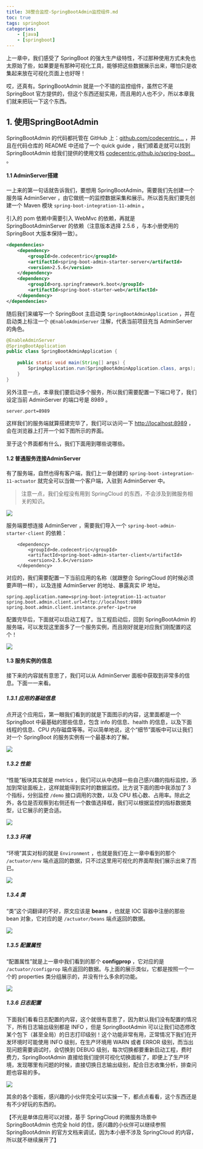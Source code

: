 ```yaml
---
title: 38整合监控-SpringBootAdmin监控组件.md
toc: true
tags: springboot
categories: 
    - [java]
    - [springboot]
---
```


上一章中，我们感受了 SpringBoot 的强大生产级特性，不过那种使用方式未免也太原始了些，如果要是有那种可视化工具，能够把这些数据展示出来，哪怕只是收集起来放在可视化页面上也好呀！

哎，还真有。SpringBootAdmin 就是一个不错的监控组件，虽然它不是 SpringBoot 官方提供的，但这个东西还挺实用，而且用的人也不少，所以本章我们就来把玩一下这个东西。

## 1. 使用SpringBootAdmin

SpringBootAdmin 的代码都托管在 GitHub 上：[github.com/codecentric…](https://github.com/codecentric/spring-boot-admin) ，并且在代码仓库的 README 中还给了一个 quick guide ，我们顺着走就可以找到 SpringBootAdmin 给我们提供的使用文档 [codecentric.github.io/spring-boot…](https://codecentric.github.io/spring-boot-admin/2.5.1/#getting-started) 。

<!--more-->

#### 1.1 AdminServer搭建

一上来的第一句话就告诉我们，要想用 SpringBootAdmin，需要我们先创建一个服务端 AdminServer ，由它做统一的监控数据采集和展示。所以首先我们要先创建一个 Maven 模块 `spring-boot-integration-11-admin` 。

引入的 pom 依赖中需要引入 WebMvc 的依赖，再就是 SpringBootAdminServer 的依赖（注意版本选择 2.5.6 ，与本小册使用的 SpringBoot 大版本保持一致）。

```xml
<dependencies>
    <dependency>
        <groupId>de.codecentric</groupId>
        <artifactId>spring-boot-admin-starter-server</artifactId>
        <version>2.5.6</version>
    </dependency>
    <dependency>
        <groupId>org.springframework.boot</groupId>
        <artifactId>spring-boot-starter-web</artifactId>
    </dependency>
</dependencies>
```



随后我们来编写一个 SpringBoot 主启动类 `SpringBootAdminApplication` ，并在启动类上标注一个 `@EnableAdminServer` 注解，代表当前项目充当 AdminServer 的角色。

```java
@EnableAdminServer
@SpringBootApplication
public class SpringBootAdminApplication {
    
    public static void main(String[] args) {
        SpringApplication.run(SpringBootAdminApplication.class, args);
    }
}
```

另外注意一点，本章我们要启动多个服务，所以我们需要配置一下端口号了，我们设定当前 AdminServer 的端口号是 8989 。

```properties
server.port=8989

```

这样我们的服务端就算搭建完毕了，我们可以访问一下 [http://localhost:8989](http://localhost:8989) ，会在浏览器上打开一个如下图所示的界面。

至于这个界面都有什么，我们下面用到哪些说哪些。

#### 1.2 普通服务连接AdminServer

有了服务端，自然也得有客户端，我们上一章创建的 `spring-boot-integration-11-actuator` 就完全可以当做一个客户端，入驻到 AdminServer 中。

> 注意一点，我们全程没有用到 SpringCloud 的东西，不会涉及到微服务相关的知识。

![](./img/202303/38admin.png)

服务端要想连接 AdminServer ，需要我们导入一个 `spring-boot-admin-starter-client` 的依赖：

```xml-dtd
    <dependency>
        <groupId>de.codecentric</groupId>
        <artifactId>spring-boot-admin-starter-client</artifactId>
        <version>2.5.6</version>
    </dependency>
```

对应的，我们需要配置一下当前应用的名称（就跟整合 SpringCloud 的时候必须要声明一样），以及连接 AdminServer 的地址、暴露真实 IP 地址。

```properties
spring.application.name=spring-boot-integration-11-actuator
spring.boot.admin.client.url=http://localhost:8989
spring.boot.admin.client.instance.prefer-ip=true
```

配置完毕后，下面就可以启动工程了。当工程启动后，回到 SpringBootAdmin 的服务端，可以发现这里面多了一个服务实例，而且刚好就是对应我们刚配置的这个！

![](./img/202303/38admin2.png)

#### 1.3 服务实例的信息

接下来的内容就有意思了，我们可以从 AdminServer 面板中获取到非常多的信息。下面一一来看。

##### 1.3.1 应用的基础信息

点开这个应用后，第一眼我们看到的就是下面图示的内容，这里面都是一个 SpringBoot 中最基础的那些信息，包含 info 的信息、health 的信息，以及下面线程的信息、CPU 内存磁盘等等。可以简单地说，这个“细节”面板中可以让我们对一个 SpringBoot 的服务实例有一个最基本的了解。

![](./img/202303/38admin3.png)

##### 1.3.2 性能

“性能”板块其实就是 metrics ，我们可以从中选择一些自己感兴趣的指标监控，添加到常驻面板上，这样就能得到实时的数据监控。比方说下面的图中我添加了 3 个指标，分别监控 `/demo` 接口调用的次数，以及 CPU 核心数、占用率。除此之外，各位是否观察到右侧还有一个数值选择框，我们可以根据监控的指标数据类型，让它展示的更合适。

![](./img/202303/38admin4.png)

##### 1.3.3 环境

“环境”其实对标的就是 `Environment` ，也就是我们在上一章中看到的那个 `/actuator/env` 端点返回的数据，只不过这里用可视化的界面帮我们展示出来了而已。

![](./img/202303/38admin5.png)

##### 1.3.4 类

“类”这个词翻译的不好，原文应该是 **beans** ，也就是 IOC 容器中注册的那些 bean 对象，它对应的是 `/actuator/beans` 端点返回的数据。

![](./img/202303/38admin6.png)

##### 1.3.5 配置属性

“配置属性”就是上一章中我们看到的那个 **configprop** ，它对应的是 `/actuator/configprop` 端点返回的数据。与上面的展示类似，它都是按照一个一个的 properties 类分组展示的，并没有什么多余的功能。

![](./img/202303/38admin7.png)

##### 1.3.6 日志配置

下面我们看看日志配置的内容，这个就很有意思了，因为默认我们没有配置的情况下，所有日志输出级别都是 INFO ，但是 SpringBootAdmin 可以让我们动态修改某个包下（甚至全局）的日志打印级别！这个功能非常有用，正常情况下我们在开发环境时可能使用 INFO 级别，在生产环境用 WARN 或者 ERROR 级别，而当出现问题需要调试时，会切换到 DEBUG 级别，每次切换都要重新启动工程，费时费力，SpringBootAdmin 直接给我们提供可视化切换面板了，即便上了生产环境，发现哪里有问题的时候，直接切换日志输出级别，配合日志收集分析，排查问题也容易的多。

![](./img/202303/38admin8.png)

其余的各个面板，感兴趣的小伙伴完全可以实操一下，都点点看看，这个东西还是有不少好玩的东西的。

【不光是单体应用可以对接，基于 SpringCloud 的微服务场景中 SpringBootAdmin 也完全 hold 的住，感兴趣的小伙伴可以继续参照 SpringBootAdmin 的官方文档来调试，因为本小册不涉及 SpringCloud 的内容，所以就不继续展开了】